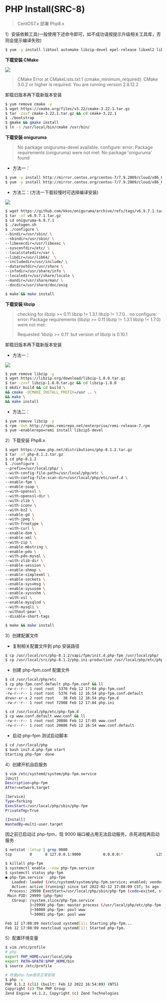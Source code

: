 # PHP Install(SRC-8)

> CentOS7.x 部署 Php8.x

1）安装依赖工具(一般使用下述命令即可，如不成功请按提示升级相关工具库，否则会提示编译失败)

```bash
$ yum -y install libtool automake libzip-devel epel-release libxml2 libxml2-devel openssl openssl-devel curl-devel libjpeg-devel libpng-devel freetype-devel libmcrypt-devel uuid libuuid-devel gcc bzip2 bzip2-devel gmp-devel readline-devel libxslt-devel autoconf bison gcc gcc-c++ sqlite-devel cmake
```

**下载安装 CMake**

![](https://yuikuen-1259273046.cos.ap-guangzhou.myqcloud.com/devops/image-20220212160831028.png)

> CMake Error at CMakeLists.txt:1 (cmake_minimum_required):
>   CMake 3.0.2 or higher is required.  You are running version 2.8.12.2

卸载旧版本再下载新版本安装

```bash
$ yum remove cmake -y
$ wget https://cmake.org/files/v3.22/cmake-3.22.1.tar.gz
$ tar -zxvf cmake-3.22.1.tar.gz && cd cmake-3.22.1
$ ./bootstrap
$ gmake && gmake install
$ ln -s /usr/local/bin/cmake /usr/bin/
```

**下载安装 oniguruma**

> No package oniguruma-devel available.
> configure: error: Package requirements (oniguruma) were not met:
> No package 'oniguruma' found

- 方法一：

```bash
$ yum -y install http://mirror.centos.org/centos-7/7.9.2009/cloud/x86_64/openstack-queens/Packages/o/oniguruma-6.7.0-1.el7.x86_64.rpm
$ yum -y install http://mirror.centos.org/centos-7/7.9.2009/cloud/x86_64/openstack-queens/Packages/o/oniguruma-devel-6.7.0-1.el7.x86_64.rpm
```

- 方法二：(方法一下载较慢时可选择编译安装)

[oniguruma Github 地址]:https://github.com/kkos/oniguruma

![](https://yuikuen-1259273046.cos.ap-guangzhou.myqcloud.com/devops/image-20220212154256608.png)

```bash
$ wget https://github.com/kkos/oniguruma/archive/refs/tags/v6.9.7.1.tar.gz
$ tar -xf v6.9.7.1.tar.gz
$ cd oniguruma-6.9.7.1
$ ./autogen.sh
$ ./configure \
--bindir=/usr/sbin/ \
--sbindir=/usr/sbin/ \
--libexecdir=/usr/libexec \
--sysconfdir=/etc/ \
--localstatedir=/var \
--libdir=/usr/lib64/  \
--includedir=/usr/include/ \
--datarootdir=/usr/share \
--infodir=/usr/share/info \
--localedir=/usr/share/locale \
--mandir=/usr/share/man/ \
--docdir=/usr/share/doc/onig

$ make && make install
```

**下载安装 libzip**

> checking for libzip >= 0.11 libzip != 1.3.1 libzip != 1.7.0... no
> configure: error: Package requirements (libzip >= 0.11 libzip != 1.3.1 libzip != 1.7.0) were not met:
>
> Requested 'libzip >= 0.11' but version of libzip is 0.10.1

卸载旧版本再下载新版本安装

- 方法一：

![](https://yuikuen-1259273046.cos.ap-guangzhou.myqcloud.com/devops/image-20220212160445815.png)

```bash
$ yum remove libzip -y
$ wget https://libzip.org/download/libzip-1.8.0.tar.gz
$ tar -zxvf libzip-1.8.0.tar.gz && cd libzip-1.8.0
$ mkdir build && cd build \
&& cmake -DCMAKE_INSTALL_PREFIX=/usr .. \
&& make \
&& make install
```

- 方法二：

```bash
$ yum remove libzip -y
$ rpm -Uvh http://rpms.remirepo.net/enterprise/remi-release-7.rpm 
$ yum —enablerepo=remi install libzip5-devel 
```

2）下载安装 Php8.x

```bash
$ wget https://www.php.net/distributions/php-8.1.2.tar.gz
$ tar -xf php-8.1.2.tar.gz
$ cd php-8.1.2
$ ./configure \
--prefix=/usr/local/php/ \
--with-config-file-path=/usr/local/php/etc \
--with-config-file-scan-dir=/usr/local/php/etc/conf.d \
--enable-fpm \
--enable-soap \
--with-openssl \
--with-openssl-dir \
--with-zlib \
--with-iconv \
--with-bz2 \
--enable-gd \
--with-jpeg \
--with-freetype \
--with-curl \
--enable-dom \
--enable-xml \
--with-zip \
--enable-mbstring \
--enable-pdo \
--with-pdo-mysql \
--with-zlib-dir \
--enable-session \
--enable-shmop \
--enable-simplexml \
--enable-sockets \
--enable-sysvmsg \
--enable-sysvsem \
--enable-sysvshm \
--with-xsl \
--enable-mysqlnd \
--with-mysqli \
--without-pear \
--disable-short-tags

$ make && make install
```

3）创建配置文件

- 复制相关配置文件到 php 安装路径

```bash
$ cp /usr/local/src/php-8.1.2/sapi/fpm/init.d.php-fpm /usr/local/php/
$ cp /usr/local/src/php-8.1.2/php.ini-production /usr/local/php/etc/php.ini
```

- 创建 php-fpm.conf 配置文件

```bash
$ cd /usr/local/php/etc
$ cp php-fpm.conf.default php-fpm.conf && ll
-rw-r--r-- 1 root root  5376 Feb 12 17:04 php-fpm.conf
-rw-r--r-- 1 root root  5376 Feb 12 16:54 php-fpm.conf.default
drwxr-xr-x 2 root root    30 Feb 12 16:54 php-fpm.d
-rw-r--r-- 1 root root 72908 Feb 12 17:04 php.ini

$ cd /usr/local/php/etc/php-fpm.d
$ cp www.conf.default www.conf && ll
-rw-r--r-- 1 root root 20886 Feb 12 17:05 www.conf
-rw-r--r-- 1 root root 20886 Feb 12 16:54 www.conf.default
```

- 启动 php-fpm 测试启动脚本

```bash
$ cd /usr/local/php
$ bash init.d.php-fpm start
Starting php-fpm  done
```

4）创建开机自启服务

```bash
$ vim /etc/systemd/system/php-fpm.service
[Unit]
Description=php-fpm
After=network.target

[Service]
Type=forking
ExecStart=/usr/local/php/sbin/php-fpm
PrivateTmp=True

[Install]
WantedBy=multi-user.target
```

因之前已启动过 php-fpm，现 9000 端口被占用无法启动服务，杀死进程再启动服务

```bash
$ netstat -lntup | grep 9000
tcp        0      0 127.0.0.1:9000          0.0.0.0:*               LISTEN      29921/php-fpm: mast

$ killall php-fpm
$ systemctl enable --now php-fpm.service
$ systemctl status php-fpm
● php-fpm.service - php-fpm
   Loaded: loaded (/etc/systemd/system/php-fpm.service; enabled; vendor preset: disabled)
   Active: active (running) since Sat 2022-02-12 17:08:09 CST; 5s ago
  Process: 29998 ExecStart=/usr/local/php/sbin/php-fpm (code=exited, status=0/SUCCESS)
 Main PID: 29999 (php-fpm)
   CGroup: /system.slice/php-fpm.service
           ├─29999 php-fpm: master process (/usr/local/php/etc/php-fpm.conf)
           ├─30000 php-fpm: pool www
           └─30001 php-fpm: pool www

Feb 12 17:08:09 nextcloud systemd[1]: Starting php-fpm...
Feb 12 17:08:09 nextcloud systemd[1]: Started php-fpm.
```

5）配置环境变量

```bash
$ vim /etc/profile
# php
export PHP_HOME=/usr/local/php
export PATH=$PATH:$PHP_HOME/bin
$ source /etc/profile

# 检查php-fpm是否正常安装
$ php -v
PHP 8.1.2 (cli) (built: Feb 12 2022 16:54:09) (NTS)
Copyright (c) The PHP Group
Zend Engine v4.1.2, Copyright (c) Zend Technologies
```
